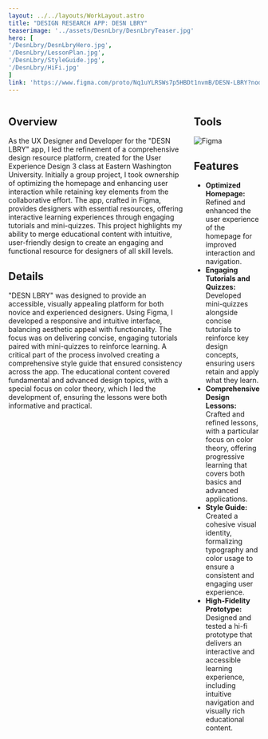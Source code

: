 ```yaml
---
layout: ../../layouts/WorkLayout.astro
title: "DESIGN RESEARCH APP: DESN LBRY"
teaserimage: '../assets/DesnLbry/DesnLbryTeaser.jpg'
hero: [
'/DesnLbry/DesnLbryHero.jpg',
'/DesnLbry/LessonPlan.jpg',
'/DesnLbry/StyleGuide.jpg',
'/DesnLbry/HiFi.jpg'
]
link: 'https://www.figma.com/proto/Nq1uYLRSWs7p5HBDt1nvmB/DESN-LBRY?node-id=2003-1794&t=ldwgX5AX6IEgCIUi-1&scaling=scale-down&content-scaling=fixed&page-id=2003%3A2&starting-point-node-id=2003%3A4'
---
```


<div class="columns">
    <div  class="column-one">

## Overview

As the UX Designer and Developer for the "DESN LBRY" app, I led the refinement of a comprehensive design resource platform, created for the User Experience Design 3 class at Eastern Washington University. Initially a group project, I took ownership of optimizing the homepage and enhancing user interaction while retaining key elements from the collaborative effort. The app, crafted in Figma, provides designers with essential resources, offering interactive learning experiences through engaging tutorials and mini-quizzes. This project highlights my ability to merge educational content with intuitive, user-friendly design to create an engaging and functional resource for designers of all skill levels.

## Details

"DESN LBRY" was designed to provide an accessible, visually appealing platform for both novice and experienced designers. Using Figma, I developed a responsive and intuitive interface, balancing aesthetic appeal with functionality. The focus was on delivering concise, engaging tutorials paired with mini-quizzes to reinforce learning. A critical part of the process involved creating a comprehensive style guide that ensured consistency across the app. The educational content covered fundamental and advanced design topics, with a special focus on color theory, which I led the development of, ensuring the lessons were both informative and practical.

</div>
<div class="column-two">


## Tools

<div class="skills-container">
<img src="/assets/icons/Figma.svg" alt="Figma" class="skill-icon">
	</div>

## Features

* **Optimized Homepage:** Refined and enhanced the user experience of the homepage for improved interaction and navigation.
* **Engaging Tutorials and Quizzes:** Developed mini-quizzes alongside concise tutorials to reinforce key design concepts, ensuring users retain and apply what they learn.
* **Comprehensive Design Lessons:** Crafted and refined lessons, with a particular focus on color theory, offering progressive learning that covers both basics and advanced applications.
* **Style Guide:** Created a cohesive visual identity, formalizing typography and color usage to ensure a consistent and engaging user experience.
* **High-Fidelity Prototype:** Designed and tested a hi-fi prototype that delivers an interactive and accessible learning experience, including intuitive navigation and visually rich educational content.

